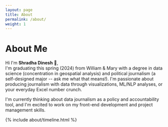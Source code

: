 ```yaml
---
layout: page
title: About
permalink: /about/
weight: 1
---
```


# **About Me**

Hi I'm **Shradha Dinesh** :wave:,<br>
I'm graduating this spring (2024) from William & Mary with a degree in data science (concentration in geospatial analysis) and political journalism (a self-designed major -- ask me what that means!). I'm passionate about producing journalism with data through visualizations, ML/NLP analyses, or your everyday Excel number crunch. 

I'm currently thinking about data journalism as a policy and accountability tool, and I'm excited to work on my front-end development and project management skills. 

<div class="row">
{% include about/timeline.html %}
</div>
